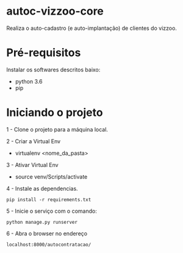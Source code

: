 # autoc-vizzoo-core

Realiza o auto-cadastro (e auto-implantação) de clientes do vizzoo.

# Pré-requisitos

Instalar os softwares descritos baixo:
* python 3.6
* pip


# Iniciando o projeto

1 - Clone o projeto para a máquina local.

2 - Criar a Virtual Env

- virtualenv <nome_da_pasta>

3 - Ativar Virtual Env

- source venv/Scripts/activate

4 - Instale as dependencias.

```
pip install -r requirements.txt
```

5 - Inicie o serviço com o comando:

```
python manage.py runserver
```

6 - Abra o browser no endereço

```
localhost:8000/autocontratacao/
```

